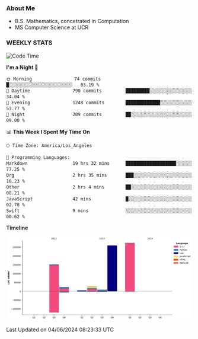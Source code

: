 ### About Me

- B.S. Mathematics, concetrated in Computation
- MS Computer Science at UCR


### WEEKLY STATS
<!--START_SECTION:waka-->
![Code Time](http://img.shields.io/badge/Code%20Time-120%20hrs%2057%20mins-blue)

**I'm a Night 🦉** 

```text
🌞 Morning                74 commits          █░░░░░░░░░░░░░░░░░░░░░░░░   03.19 % 
🌆 Daytime                790 commits         █████████░░░░░░░░░░░░░░░░   34.04 % 
🌃 Evening                1248 commits        █████████████░░░░░░░░░░░░   53.77 % 
🌙 Night                  209 commits         ██░░░░░░░░░░░░░░░░░░░░░░░   09.00 % 
```


📊 **This Week I Spent My Time On** 

```text
🕑︎ Time Zone: America/Los_Angeles

💬 Programming Languages: 
Markdown                 19 hrs 32 mins      ███████████████████░░░░░░   77.25 % 
Org                      2 hrs 35 mins       ███░░░░░░░░░░░░░░░░░░░░░░   10.23 % 
Other                    2 hrs 4 mins        ██░░░░░░░░░░░░░░░░░░░░░░░   08.21 % 
JavaScript               42 mins             █░░░░░░░░░░░░░░░░░░░░░░░░   02.78 % 
Swift                    9 mins              ░░░░░░░░░░░░░░░░░░░░░░░░░   00.62 % 
```

**Timeline**

![Lines of Code chart](https://raw.githubusercontent.com/nickocruzm/nickocruzm/main/assets/bar_graph.png)


 Last Updated on 04/06/2024 08:23:33 UTC
<!--END_SECTION:waka-->
